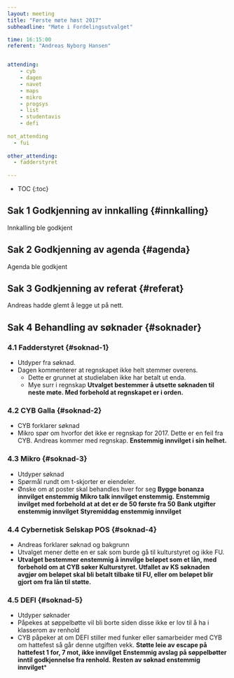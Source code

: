 ```yaml
---
layout: meeting
title: "Første møte høst 2017"
subheadline: "Møte i Fordelingsutvalget"

time: 16:15:00
referent: "Andreas Nyborg Hansen"


attending:
    - cyb
    - dagen
    - navet
    - maps
    - mikro
    - progsys
    - list
    - studentavis
    - defi
    
not_attending
  - fui
  
other_attending:
  - fadderstyret
  
---
```


* TOC
{:toc}

## Sak 1 Godkjenning av innkalling {#innkalling}
Innkalling ble godkjent

## Sak 2 Godkjenning av agenda {#agenda}
Agenda ble godkjent


## Sak 3 Godkjenning av referat {#referat}
Andreas hadde glemt å legge ut på nett.

## Sak 4 Behandling av søknader {#soknader}

### 4.1 Fadderstyret {#soknad-1}
- Utdyper fra søknad.
- Dagen kommenterer at regnskapet ikke helt stemmer overens.
  - Dette er grunnet at studielaben ikke har betalt ut enda. 
  - Mye surr i regnskap
**Utvalget bestemmer å utsette søknaden til neste møte. Med forbehold at regnskapet er i orden.**
  
### 4.2 CYB Galla {#soknad-2}
- CYB forklarer søknad
- Mikro spør om hvorfor det ikke er regnskap for 2017. Dette er en feil fra CYB. Andreas kommer med regnskap. 
**Enstemmig innvilget i sin helhet.**

### 4.3 Mikro {#soknad-3}
- Utdyper søknad
- Spørmål rundt om t-skjorter er eiendeler.
- Ønske om at poster skal behandles hver for seg
**Bygge bonanza innvilget enstemmig**
**Mikro talk innvilget enstemmig.**
**Enstemmig invilget med forbehold at at det er de 50 første fra 50**
**Bank utgifter enstemmig innvilget**
**Styremiddag enstemmig innvilget**

### 4.4  Cybernetisk Selskap POS {#soknad-4}
- Andreas forklarer søknad og bakgrunn
- Utvalget mener dette en er sak som burde gå til kulturstyret og ikke FU.
- **Utvalget bestemmer enstemmig å innvilge beløpet som et lån, med forbehold om at CYB søker Kulturstyret. Utfallet av KS søknaden avgjør om beløpet skal bli betalt tilbake til FU, eller om beløpet blir gjort om fra lån til støtte.**


### 4.5 DEFI {#soknad-5}
- Utdyper søknader
- Påpekes at søppelbøtte vil bli borte siden disse ikke er lov til å ha i klasserom av renhold
- CYB påpeker at om DEFI stiller med funker eller samarbeider med CYB om hattefest så går denne utgiften vekk.
**Støtte leie av escape på hattefest 1 for, 7 mot, ikke innvilget**
**Enstemmig avslag på søppelbøtter inntil godkjennelse fra renhold.**
**Resten av søknad enstemmig innvilget***

